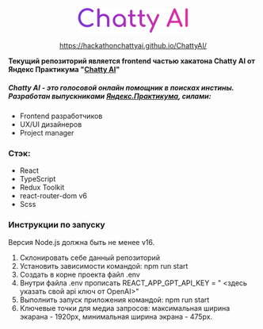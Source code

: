 <div align='center'>
  <img src='./src/assets/logo_color.svg'/>
  
  <br>
  
  <a href='https://hackathonchattyai.github.io/ChattyAI/'>https://hackathonchattyai.github.io/ChattyAI/</a>
</div>

**Текущий репозиторий является frontend частью хакатона Chatty AI от Яндекс Практикума "[Chatty AI](https://github.com/HackathonChattyAI)"**

##### Chatty AI - это голосовой онлайн помощник в поисках инстины. Разработан выпускниками [Яндекс.Практикума](https://practicum.yandex.ru), силами:

- Frontend разработчиков
- UX/UI дизайнеров
- Project manager

### Стэк:

- React
- TypeScript
- Redux Toolkit
- react-router-dom v6
- Scss

### Инструкции по запуску

Версия Node.js должна быть не менее v16.

1. Склонировать себе данный репозиторий
2. Установить зависимости командой: npm run start
3. Создать в корне проекта файл .env
4. Внутри файла .env прописать REACT_APP_GPT_API_KEY = " <здесь указать свой api ключ от OpenAI>"
5. Выполнить запуск приложения командой: npm run start
6. Ключевые точки для медиа запросов: максимальная ширина экарана - 1920px, минимальная ширина экрана - 475px.
